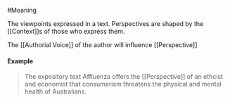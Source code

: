 #Meaning

The viewpoints expressed in a text. Perspectives are shaped by the [[Context]]s of those who express them.

The [[Authorial Voice]] of the author will influence [[Perspective]] 


#### Example
> The expository text Affluenza offers the [[Perspective]] of an ethcist and economist that consumerism threatens the physical and mental health of Australians.